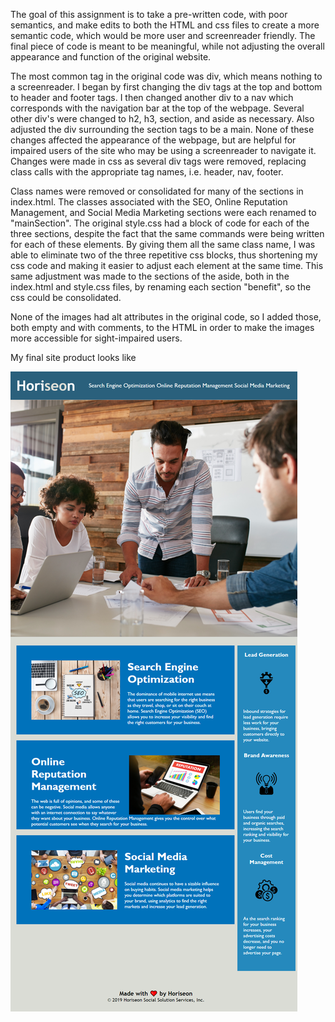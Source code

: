 The goal of this assignment is to take a pre-written code, with poor semantics, and make edits to both the HTML and css files to create a more semantic code, which would be more user and screenreader friendly. 
The final piece of code is meant to be meaningful, while not adjusting the overall appearance and function of the original website.

The most common tag in the original code was div, which means nothing to a screenreader. I began by first changing the div tags at the top and bottom to header and footer tags. 
I then changed another div to a nav which corresponds with the navigation bar at the top of the webpage.
Several other div's were changed to h2, h3, section, and aside as necessary. Also adjusted the div surrounding the section tags to be a main. None of these changes affected the appearance of the webpage, but are helpful for impaired users of the site who may be using a screenreader to navigate it.
Changes were made in css as several div tags were removed, replacing class calls with the appropriate tag names, i.e. header, nav, footer. 

Class names were removed or consolidated for many of the sections in index.html. The classes associated with the SEO, Online Reputation Management, and Social Media Marketing sections were each renamed to "mainSection". The original style.css had a block of code for each of the three sections, despite the fact that the same commands were being written for each of these elements. By giving them all the same class name, I was able to eliminate two of the three repetitive css blocks, thus shortening my css code and making it easier to adjust each element at the same time.
This same adjustment was made to the sections of the aside, both in the index.html and style.css files, by renaming each section "benefit", so the css could be consolidated.

None of the images had alt attributes in the original code, so I added those, both empty and with comments, to the HTML in order to make the images more accessible for sight-impaired users. 

My final site product looks like

![Final semantic Horiseon webpage with navigation bar, main section, aside, as well as header and footer.](./assets/images/HoriseonScreenShot.png)




